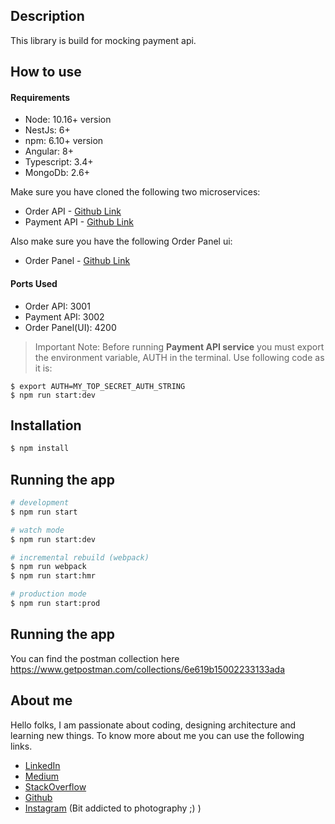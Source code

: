 ## Description

This library is build for mocking payment api.

## How to use

#### Requirements
 - Node: 10.16+ version
 - NestJs: 6+
 - npm: 6.10+ version
 - Angular: 8+
 - Typescript: 3.4+
 - MongoDb: 2.6+

Make sure you have cloned the following two microservices:
  - Order API - [Github Link](https://github.com/pravindot17/ordertest)
  - Payment API - [Github Link](https://github.com/pravindot17/paytest)

Also make sure you have the following Order Panel ui:
- Order Panel - [Github Link](https://github.com/pravindot17/order-panel)

#### Ports Used
- Order API: 3001
- Payment API: 3002
- Order Panel(UI): 4200

> Important Note: Before running **Payment API service** you must export the environment variable, AUTH in the terminal. Use following code as it is:
```
$ export AUTH=MY_TOP_SECRET_AUTH_STRING
$ npm run start:dev
```

## Installation

```bash
$ npm install
```

## Running the app

```bash
# development
$ npm run start

# watch mode
$ npm run start:dev

# incremental rebuild (webpack)
$ npm run webpack
$ npm run start:hmr

# production mode
$ npm run start:prod
```

## Running the app

You can find the postman collection here
https://www.getpostman.com/collections/6e619b15002233133ada

## About me
Hello folks, I am passionate about coding, designing architecture and learning new things. To know more about me you can use the following links.
 - [LinkedIn](https://www.linkedin.com/in/pravin-lolage)
 - [Medium](https://medium.com/@pravindot17)
 - [StackOverflow](https://stackoverflow.com/story/pravindot17)
 - [Github](https://github.com/pravindot17)
 - [Instagram](https://www.instagram.com/_naturalclicks/) (Bit addicted to photography ;) )